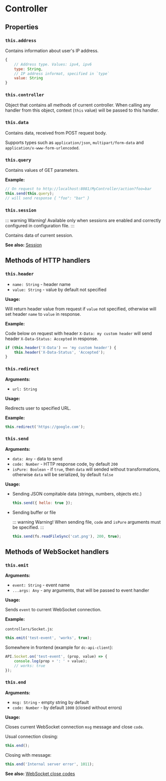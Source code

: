 # Controller

## Properties

### `this.address`

Contains information about user's IP address.

```js
{
    // Address type. Values: ipv4, ipv6
    type: String,
    // IP address informat, specified in `type`
    value: String
}
```

### `this.controller`

Object that contains all methods of current controller. When calling any handler
from this object, context (`this` value) will be passed to this handler.

### `this.data`

Contains data, received from POST request body.

Supports types such as `application/json`, `multipart/form-data`
and `application/x-www-form-urlencoded`.

### `this.query`

Contains values of GET parameters.

**Example:**

```js
// On request to http://localhost:8081/MyController/action?foo=bar
this.send(this.query);
// will send response { "foo": "bar" }
```

### `this.session`

::: warning Warning!
Available only when sessions are enabled and correctly configured in configuration file.
:::

Contains data of current session.

**See also:** [Session](./session)

## Methods of HTTP handlers

### `this.header`

* `name: String` - header name
* `value: String` - value by default not specified

**Usage:**

Will return header value from request if `value` not specified,
otherwise will set header `name` to `value` in response.

**Example:**

Code below on request with header `X-Data: my custom header` will send
header `X-Data-Status: Accepted` in response.

```js
if (this.header('X-Data') == 'my custom header') {
    this.header('X-Data-Status', 'Accepted');
}
```

### `this.redirect`

**Arguments:**

* `url: String`

**Usage:**

Redirects user to specified URL.

**Example:**

```js
this.redirect('https://google.com');
```

### `this.send`

**Arguments:**

* `data: Any` - data to send
* `code: Number` - HTTP response code, by default `200`
* `isPure: Boolean` - if `true`, then `data` will sended without transformations, otherwise `data` will be serialized, by default `false`

**Usage:**

* Sending JSON compitable data (strings, numbers, objects etc.)

  ```js
  this.send({ hello: true });
  ```

* Sending buffer or file

  ::: warning Warning!
  When sending file, `code` and `isPure` arguments must be specified.
  :::

  ```js
  this.send(fs.readFileSync('cat.png'), 200, true);
  ```

## Methods of WebSocket handlers

### `this.emit`

**Arguments:**

* `event: String` - event name
* `...args: Any` - any arguments, that will be passed to event handler

**Usage:**

Sends `event` to current WebSocket connection.

**Example:**

`controllers/Socket.js`:

```js
this.emit('test-event', 'works', true);
```

Somewhere in frontend (example for `dc-api-client`):

```js
API.Socket.on('test-event', (prop, value) => {
    console.log(prop + ': ' + value);
    // works: true
});
```

### `this.end`

**Arguments:**

* `msg: String` - empty string by default
* `code: Number` - by default `1000` (closed without errors)

**Usage:**

Closes current WebSocket connection `msg` message and close `code`.

Usual connection closing:

```js
this.end();
```

Closing with message:

```js
this.end('Internal server error', 1011);
```

**See also:** [WebSocket close codes](https://github.com/Luka967/websocket-close-codes)
